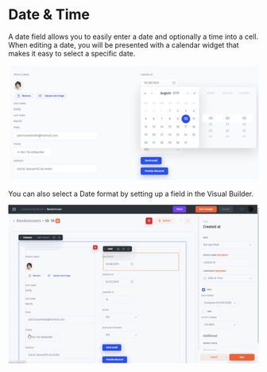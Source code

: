 # Date & Time

A date field allows you to easily enter a date and optionally a time into a cell. When editing a date, you will be presented with a calendar widget that makes it easy to select a specific date.

![](<../../../../.gitbook/assets/image (720).png>)

You can also select a Date format by setting up a field in the Visual Builder.

![](<../../../../.gitbook/assets/image (9).gif>)
